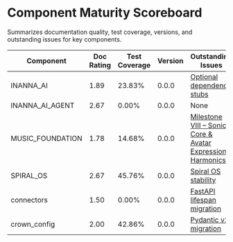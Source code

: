 # Component Maturity Scoreboard

Summarizes documentation quality, test coverage, versions, and outstanding issues for key components.

| Component | Doc Rating | Test Coverage | Version | Outstanding Issues |
| --- | --- | --- | --- | --- |
| INANNA_AI | 1.89 | 23.83% | 0.0.0 | [Optional dependency stubs](https://github.com/DINGIRABZU/ABZU/issues/213) |
| INANNA_AI_AGENT | 2.67 | 0.00% | 0.0.0 | None |
| MUSIC_FOUNDATION | 1.78 | 14.68% | 0.0.0 | [Milestone VIII – Sonic Core & Avatar Expression Harmonics](https://github.com/DINGIRABZU/ABZU/issues/208) |
| SPIRAL_OS | 2.67 | 45.76% | 0.0.0 | [Spiral OS stability](https://github.com/DINGIRABZU/ABZU/issues/210) |
| connectors | 1.50 | 0.00% | 0.0.0 | [FastAPI lifespan migration](https://github.com/DINGIRABZU/ABZU/issues/212) |
| crown_config | 2.00 | 42.86% | 0.0.0 | [Pydantic v2 migration](https://github.com/DINGIRABZU/ABZU/issues/211) |

